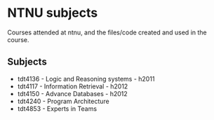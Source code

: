 NTNU subjects
=============

Courses attended at ntnu, and the files/code created and used in the course. 

Subjects
-------


* tdt4136 - Logic and Reasoning systems - h2011
* tdt4117 - Information Retrieval - h2012
* tdt4150 - Advance Databases - h2012
* tdt4240 - Program Architecture
* tdt4853 - Experts in Teams

